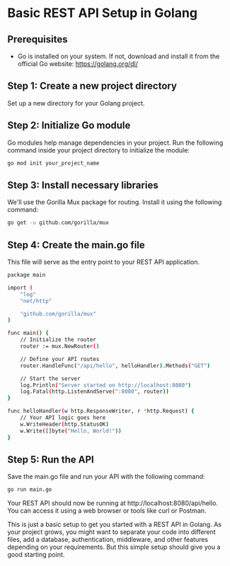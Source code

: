 
# Basic REST API Setup in Golang

## Prerequisites

- Go is installed on your system. If not, download and install it from the official Go website: https://golang.org/dl/

## Step 1: Create a new project directory

Set up a new directory for your Golang project.

## Step 2: Initialize Go module

Go modules help manage dependencies in your project. Run the following command inside your project directory to initialize the module:

```bash
go mod init your_project_name
```
## Step 3: Install necessary libraries

We'll use the Gorilla Mux package for routing. Install it using the following command:

```bash
go get -u github.com/gorilla/mux
```
## Step 4: Create the main.go file

This file will serve as the entry point to your REST API application.

``` bash
package main

import (
    "log"
    "net/http"

    "github.com/gorilla/mux"
)

func main() {
    // Initialize the router
    router := mux.NewRouter()

    // Define your API routes
    router.HandleFunc("/api/hello", helloHandler).Methods("GET")

    // Start the server
    log.Println("Server started on http://localhost:8080")
    log.Fatal(http.ListenAndServe(":8080", router))
}

func helloHandler(w http.ResponseWriter, r *http.Request) {
    // Your API logic goes here
    w.WriteHeader(http.StatusOK)
    w.Write([]byte("Hello, World!"))
}

```

## Step 5: Run the API
Save the main.go file and run your API with the following command:

```bash
go run main.go
```

Your REST API should now be running at http://localhost:8080/api/hello. You can access it using a web browser or tools like curl or Postman.

This is just a basic setup to get you started with a REST API in Golang. As your project grows, you might want to separate your code into different files, add a database, authentication, middleware, and other features depending on your requirements. But this simple setup should give you a good starting point.
